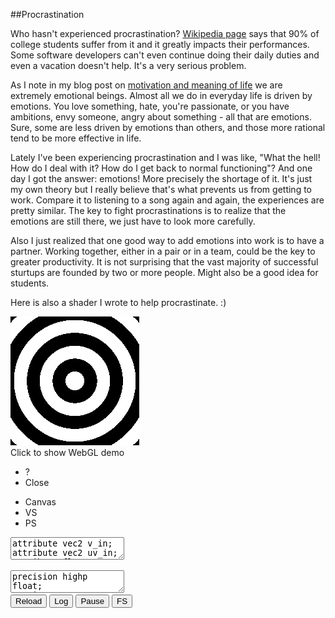 
##Procrastination

  Who hasn't experienced procrastination? [Wikipedia page][p] says that 90% of college students
  suffer from it and it greatly impacts their performances. Some software developers can't even 
  continue doing their daily duties and even a vacation doesn't help. It's a very serious problem.

  As I note in my blog post on [motivation and meaning of life][m] we are extremely emotional 
  beings. Almost all we do in everyday life is driven by emotions. You love something, hate, you're
  passionate, or you have ambitions, envy someone, angry about something - all that are emotions.
  Sure, some are less driven by emotions than others, and those more rational tend to be more
  effective in life.

  Lately I've been experiencing procrastination and I was like, "What the hell! How do I deal
  with it? How do I get back to normal functioning"? And one day I got the answer: emotions!
  More precisely the shortage of it. It's just my own theory but I really believe that's what
  prevents us from getting to work. Compare it to listening to a song again and again, the
  experiences are pretty similar. The key to fight procrastinations is to realize that the
  emotions are still there, we just have to look more carefully.

  Also I just realized that one good way to add emotions into work is to have a partner. Working
  together, either in a pair or in a team, could be the key to greater productivity. It is not
  surprising that the vast majority of successful sturtups are founded by two or more people.
  Might also be a good idea for students.

  Here is also a shader I wrote to help procrastinate. :)


<div class="webgl" webgl_version="1" webgl_div="shader0">
  <img class="link" src="images/webgl-blank.png" title="Click to show WebGL demo" alt="WebGL demo"/><br/>
  <span>Click to show WebGL demo</span>
</div>

<div class="shader hidden" id="shader0" js="" fn="" style="width: 60%">
  <ul class="close">
    <li title="Info" class="help">?</li>
    <li title="Close Demo" class="close">Close</li>
  </ul>
  <ul class="menu">
    <li title="WebGL Canvas" class="canvas">Canvas</li>
    <li title="Vertex Shader" class="vs">VS</li>
    <li title="Pixel Shader" class="ps">PS</li>
  </ul>
  <canvas hide class="canvas"></canvas>
  <textarea hide class="vs hidden" spellcheck="false">
attribute vec2 v_in;
attribute vec2 uv_in;
attribute float vid_in;
varying vec2 uvt;
varying vec2 uvb;
uniform float t;
uniform vec2 screen;

void main() {

  uvt = v_in;
  uvb = uv_in;

  vec4 p = vec4( (2.*v_in-1. ), 0, 1 );

  gl_Position = p;
}
  </textarea>
  <textarea hide class="ps hidden" spellcheck="false">
precision highp float;
varying vec2 uvt;
varying vec2 uvb;
uniform float t;
uniform vec2 screen;
const float pi = 3.14159265;

void main() {
  vec2 ar = vec2(screen.x/screen.y, 1);
  float c = smoothstep(.0, .2, cos( 4.*t+10.*pi*length(ar*uvt-ar*.5) ));
  gl_FragColor = vec4(c, c, c, 1);
}
  </textarea>
  <div hide class="help hidden"></div>
  <div class="buttons">
  <button title="Reload Shaders" class="reload">Reload</button>
  <button title="Output WebGL Info in Console" class="log">Log</button>
  <button title="Pause Rendering" class="pause">Pause</button>
  <button title="Go Fullscreen" class="fscreen">FS</button>
  </div>
  <div class="clear"></div>
</div>

<script src="js/common.js"></script>
<script src="js/webgl-quad.js"></script>
<script src="js/webgl.js"></script>

  [p]: https://en.wikipedia.org/wiki/Procrastination "Procrastination"
  [m]: motivation.html "The Meaning of Life"


